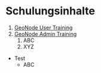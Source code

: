 # Schulungsinhalte

1. [GeoNode User Training](./user/index.md)
2. [GeoNode Admin Training](./admin/index.md)
    1. ABC
    2.  XYZ

- Test
    - ABC
